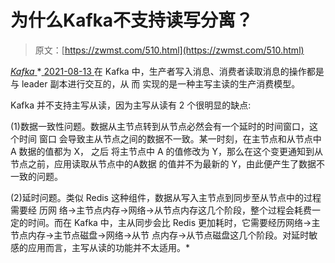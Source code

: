 <!--yml
category: 未分类
date: 0001-01-01 00:00:00
--->

# 为什么Kafka不支持读写分离？

> 原文：[https://zwmst.com/510.html](https://zwmst.com/510.html)

   [ *Kafka* ](https://zwmst.com/kafka)*[ <time datetime="2021-08-14T06:58:33+08:00"> 2021-08-13 </time> ](https://zwmst.com/510.html)  在 Kafka 中，生产者写入消息、消费者读取消息的操作都是与 leader 副本进行交互的，从 而 实现的是一种主写主读的生产消费模型。

Kafka 并不支持主写从读，因为主写从读有 2 个很明显的缺点:

(1)数据一致性问题。数据从主节点转到从节点必然会有一个延时的时间窗口，这个时间 窗口 会导致主从节点之间的数据不一致。某一时刻，在主节点和从节点中 A 数据的值都为 X， 之后 将主节点中 A 的值修改为 Y，那么在这个变更通知到从节点之前，应用读取从节点中的A数据 的值并不为最新的 Y，由此便产生了数据不一致的问题。

(2)延时问题。类似 Redis 这种组件，数据从写入主节点到同步至从节点中的过程需要经 历网 络→主节点内存→网络→从节点内存这几个阶段，整个过程会耗费一定的时间。而在 Kafka 中，主从同步会比 Redis 更加耗时，它需要经历网络→主节点内存→主节点磁盘→网络→从节 点内存→从节点磁盘这几个阶段。对延时敏感的应用而言，主写从读的功能并不太适用。*